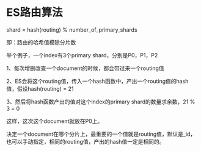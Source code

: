 # ES路由算法

shard = hash(routing) % number_of_primary_shards

 即：路由的哈希值模除分片数



举个例子，一个index有3个primary shard，分别是P0，P1，P2

1、每次增删改查一个document的时候，都会带过来一个routing值

2、ES会将这个routing值，传入一个hash函数中，产出一个routing值的hash值，假设hash(routing) = 21

3、然后将hash函数产出的值对这个index的primary shard的数量求余数，21 % 3 = 0

这样，这次这个document就放在P0上。

 

决定一个document在哪个分片上，最重要的一个值就是routing值，默认是_id，也可以手动指定，相同的routing值，产出的hash值一定是相同的。